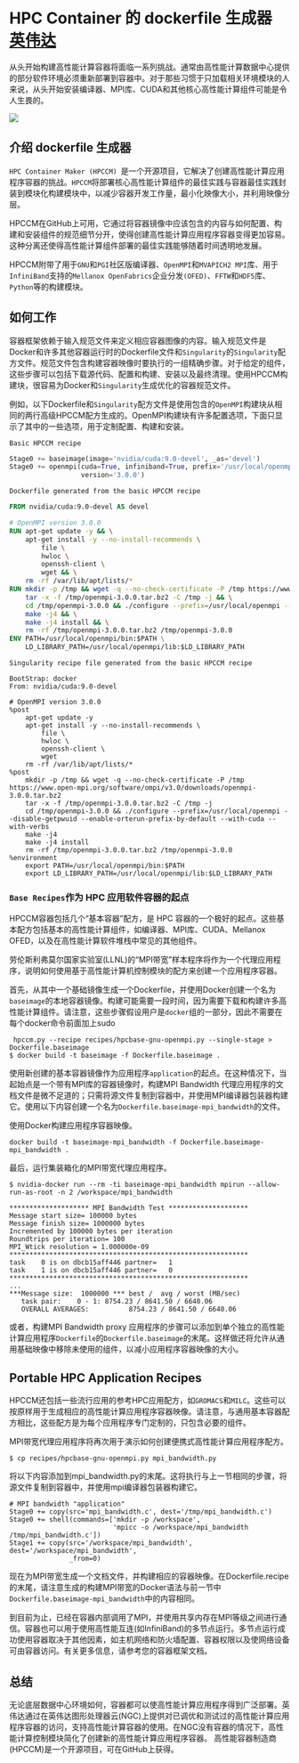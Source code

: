 # HPC Container 的 dockerfile 生成器 [英伟达](https://devblogs.nvidia.com/making-containers-easier-with-hpc-container-maker/)

从头开始构建高性能计算容器将面临一系列挑战。通常由高性能计算数据中心提供的部分软件环境必须重新部署到容器中。对于那些习惯于只加载相关环境模块的人来说，从头开始安装编译器、MPI库、CUDA和其他核心高性能计算组件可能是令人生畏的。

![](https://devblogs.nvidia.com/wp-content/uploads/2018/05/Making-Containers-Easier-with-HPC-Container-Maker-Hero-Image.png)

## 介绍 dockerfile 生成器
`HPC Container Maker (HPCCM) `是一个开源项目，它解决了创建高性能计算应用程序容器的挑战。`HPCCM`将部署核心高性能计算组件的最佳实践与容器最佳实践封装到模块化构建模块中，以减少容器开发工作量，最小化映像大小，并利用映像分层。

HPCCM在GitHub上可用，它通过将容器镜像中应该包含的内容与如何配置、构建和安装组件的规范细节分开，使得创建高性能计算应用程序容器变得更加容易。这种分离还使得高性能计算组件部署的最佳实践能够随着时间透明地发展。

HPCCM附带了用于`GNU`和`PGI`社区版编译器、`OpenMPI`和`MVAPICH2 MPI`库、用于`InfiniBand`支持的`Mellanox OpenFabrics`企业分发`(OFED)`、`FFTW`和`HDF5`库、`Python`等的构建模块。

## 如何工作
容器框架依赖于输入规范文件来定义相应容器图像的内容。输入规范文件是Docker和许多其他容器运行时的Dockerfile文件和`Singularity`的`Singularity`配方文件。规范文件包含构建容器映像时要执行的一组精确步骤。对于给定的组件，这些步骤可以包括下载源代码、配置和构建、安装以及最终清理。使用HPCCM构建块，很容易为Docker和`Singularity`生成优化的容器规范文件。

例如，以下Dockerfile和`Singularity`配方文件是使用包含的`OpenMPI`构建块从相同的两行高级HPCCM配方生成的。OpenMPI构建块有许多配置选项，下面只显示了其中的一些选项，用于定制配置、构建和安装。

`Basic HPCCM recipe`
```python
Stage0 += baseimage(image='nvidia/cuda:9.0-devel', _as='devel')
Stage0 += openmpi(cuda=True, infiniband=True, prefix='/usr/local/openmpi',
                  version='3.0.0')
```

`Dockerfile generated from the basic HPCCM recipe`

```dockerfile
FROM nvidia/cuda:9.0-devel AS devel

# OpenMPI version 3.0.0
RUN apt-get update -y && \
    apt-get install -y --no-install-recommends \
        file \
        hwloc \
        openssh-client \
        wget && \
    rm -rf /var/lib/apt/lists/*
RUN mkdir -p /tmp && wget -q --no-check-certificate -P /tmp https://www.open-mpi.org/software/ompi/v3.0/downloads/openmpi-3.0.0.tar.bz2 && \
    tar -x -f /tmp/openmpi-3.0.0.tar.bz2 -C /tmp -j && \
    cd /tmp/openmpi-3.0.0 && ./configure --prefix=/usr/local/openmpi --disable-getpwuid --enable-orterun-prefix-by-default --with-cuda --with-verbs && \
    make -j4 && \
    make -j4 install && \
    rm -rf /tmp/openmpi-3.0.0.tar.bz2 /tmp/openmpi-3.0.0
ENV PATH=/usr/local/openmpi/bin:$PATH \
    LD_LIBRARY_PATH=/usr/local/openmpi/lib:$LD_LIBRARY_PATH
```

`Singularity recipe file generated from the basic HPCCM recipe`

```
BootStrap: docker
From: nvidia/cuda:9.0-devel

# OpenMPI version 3.0.0
%post
    apt-get update -y
    apt-get install -y --no-install-recommends \
        file \
        hwloc \
        openssh-client \
        wget
    rm -rf /var/lib/apt/lists/*
%post
    mkdir -p /tmp && wget -q --no-check-certificate -P /tmp https://www.open-mpi.org/software/ompi/v3.0/downloads/openmpi-3.0.0.tar.bz2
    tar -x -f /tmp/openmpi-3.0.0.tar.bz2 -C /tmp -j
    cd /tmp/openmpi-3.0.0 && ./configure --prefix=/usr/local/openmpi --disable-getpwuid --enable-orterun-prefix-by-default --with-cuda --with-verbs
    make -j4
    make -j4 install
    rm -rf /tmp/openmpi-3.0.0.tar.bz2 /tmp/openmpi-3.0.0
%environment
    export PATH=/usr/local/openmpi/bin:$PATH
    export LD_LIBRARY_PATH=/usr/local/openmpi/lib:$LD_LIBRARY_PATH
```

### `Base Recipes`作为 HPC 应用软件容器的起点
HPCCM容器包括几个“基本容器”配方，是 HPC 容器的一个极好的起点。这些基本配方包括基本的高性能计算组件，如编译器、MPI库、CUDA、Mellanox OFED，以及在高性能计算软件堆栈中常见的其他组件。

劳伦斯利弗莫尔国家实验室(LLNL)的“MPI带宽”样本程序将作为一个代理应用程序，说明如何使用基于高性能计算机控制模块的配方来创建一个应用程序容器。

首先，从其中一个基础镜像生成一个Dockerfile，并使用Docker创建一个名为`baseimage`的本地容器镜像。构建可能需要一段时间，因为需要下载和构建许多高性能计算组件。请注意，这些步骤假设用户是`docker`组的一部分，因此不需要在每个docker命令前面加上sudo

```
 hpccm.py --recipe recipes/hpcbase-gnu-openmpi.py --single-stage > Dockerfile.baseimage
$ docker build -t baseimage -f Dockerfile.baseimage .
```

使用新创建的基本容器镜像作为应用程序`application`的起点。在这种情况下，当起始点是一个带有MPI库的容器镜像时，构建MPI Bandwidth 代理应用程序的文档文件是微不足道的；只需将源文件复制到容器中，并使用MPI编译器包装器构建它。使用以下内容创建一个名为`Dockerfile.baseimage-mpi_bandwidth`的文件。

使用Docker构建应用程序容器映像。


```
docker build -t baseimage-mpi_bandwidth -f Dockerfile.baseimage-mpi_bandwidth .
```


最后，运行集装箱化的MPI带宽代理应用程序。

```
$ nvidia-docker run --rm -ti baseimage-mpi_bandwidth mpirun --allow-run-as-root -n 2 /workspace/mpi_bandwidth

******************** MPI Bandwidth Test ********************
Message start size= 100000 bytes
Message finish size= 1000000 bytes
Incremented by 100000 bytes per iteration
Roundtrips per iteration= 100
MPI_Wtick resolution = 1.000000e-09
************************************************************
task    0 is on dbcb15aff446 partner=   1
task    1 is on dbcb15aff446 partner=   0
************************************************************
...
***Message size:  1000000 *** best /  avg / worst (MB/sec)
   task pair:    0 - 1: 8754.23 / 8641.50 / 6640.06
   OVERALL AVERAGES:          8754.23 / 8641.50 / 6640.06
```

或者，构建MPI Bandwidth proxy 应用程序的步骤可以添加到单个独立的高性能计算应用程序`Dockerfile`的`Dockerfile.baseimage`的末尾。这样做还将允许从通用基础映像中移除未使用的组件，以减小应用程序容器映像的大小。 

## Portable HPC Application Recipes
HPCCM还包括一些流行应用的参考HPC应用配方，如`GROMACS`和`MILC`。这些可以按原样用于生成相应的高性能计算应用程序容器映像。请注意，与通用基本容器配方相比，这些配方是为每个应用程序专门定制的，只包含必要的组件。

MPI带宽代理应用程序将再次用于演示如何创建便携式高性能计算应用程序配方。

```
$ cp recipes/hpcbase-gnu-openmpi.py mpi_bandwidth.py
```
将以下内容添加到mpi_bandwidth.py的末尾。这将执行与上一节相同的步骤，将源文件复制到容器中，并使用mpi编译器包装器构建它。

```
# MPI bandwidth "application"
Stage0 += copy(src='mpi_bandwidth.c', dest='/tmp/mpi_bandwidth.c')
Stage0 += shell(commands=['mkdir -p /workspace',
                          'mpicc -o /workspace/mpi_bandwidth /tmp/mpi_bandwidth.c'])
Stage1 += copy(src='/workspace/mpi_bandwidth', dest='/workspace/mpi_bandwidth',
               _from=0)
```

现在为MPI带宽生成一个文档文件，并构建相应的容器映像。在Dockerfile.recipe的末尾，请注意生成的构建MPI带宽的Docker语法与前一节中`Dockerfile.baseimage-mpi_bandwidth`中的内容相同。


到目前为止，已经在容器内部调用了MPI，并使用共享内存在MPI等级之间进行通信。容器也可以用于使用高性能互连(如InfiniBand)的多节点运行。多节点运行成功使用容器取决于其他因素，如主机网络和防火墙配置、容器权限以及使网络设备可由容器访问。有关更多信息，请参考您的容器框架文档。

## 总结
无论底层数据中心环境如何，容器都可以使高性能计算应用程序得到广泛部署。英伟达通过在英伟达图形处理器云(NGC)上提供对已调优和测试过的高性能计算应用程序容器的访问，支持高性能计算容器的使用。在NGC没有容器的情况下，高性能计算控制模块简化了创建新的高性能计算应用程序容器。 高性能容器制造商(HPCCM)是一个开源项目，可在GitHub上获得。